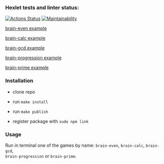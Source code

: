 ### Hexlet tests and linter status:

[![Actions Status](https://github.com/sirflyingv/frontend-project-44/workflows/hexlet-check/badge.svg)](https://github.com/sirflyingv/frontend-project-44/actions)
[![Maintainability](https://api.codeclimate.com/v1/badges/d002cef2674570f34994/maintainability)](https://codeclimate.com/github/sirflyingv/frontend-project-44/maintainability)

[brain-even example](https://asciinema.org/a/KtWlqpJ1KGwRsrPcNWIWLeVmw)

[brain-calc example](https://asciinema.org/a/zuT0boLklcuK1TG5F0O7h6ec8)

[brain-gcd example](https://asciinema.org/a/OWy7EWfashDw9i2eK9Pnm0EaS)

[brain-progression example](https://asciinema.org/a/s0IuiBQYdZ3spjscqyUAA4jaU)

[brain-prime example](https://asciinema.org/a/j9gNP0foM95WB92RycSjgVTbV)

### Installation

- clone repo

- run `make install`

- run `make publish`

- register package with `sudo npm link`

### Usage

Run in terminal one of the games by name: `brain-even`, `brain-calc`, `brain-gcd`, <br/> `brain-progression` or `brain-prime`.
